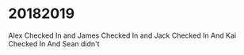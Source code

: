 # 20182019
Alex Checked In
and James Checked In
and Jack Checked In
And Kai Checked In
And Sean didn't
